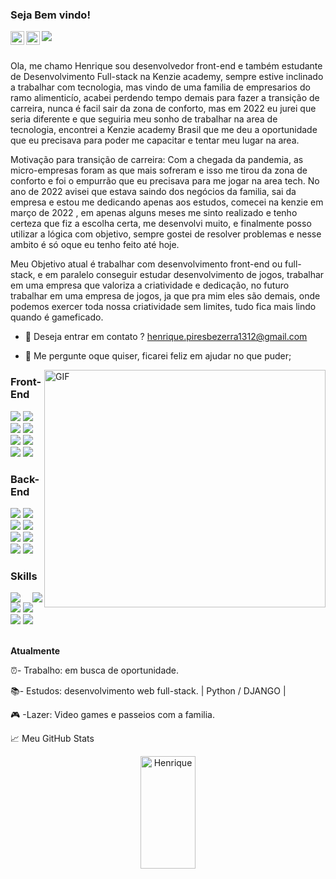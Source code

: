 ### Seja Bem vindo!
<a href="https://www.instagram.com/henr1pires/">
  <img align="left" alt="Abhishek's Instagram" width="22px" src="https://raw.githubusercontent.com/hussainweb/hussainweb/main/icons/instagram.png" />
</a>

<a href="https://www.linkedin.com/in/henrique-pires-bezerra/">
  <img align="left" alt="Abhishek's LinkedIN" width="22px" src="https://raw.githubusercontent.com/peterthehan/peterthehan/master/assets/linkedin.svg" />
</a>

![](https://visitor-badge.glitch.me/badge?page_id=henriquepiresdev.henriquepiresdev)

<br />
Ola, me chamo Henrique sou desenvolvedor front-end e também estudante de Desenvolvimento Full-stack na Kenzie academy, sempre estive inclinado a trabalhar com tecnologia, mas vindo de uma familia de empresarios do ramo alimenticío, acabei perdendo tempo demais para fazer a transição de carreira, nunca é facil sair da zona de conforto, mas em 2022 eu jurei que seria diferente e que seguiria meu sonho de trabalhar na area de tecnologia, encontrei a Kenzie academy Brasil que me deu a oportunidade que eu precisava para poder me capacitar e tentar meu lugar na area. 

Motivação para transição de carreira:
 Com a chegada da pandemia, as micro-empresas foram as que mais sofreram e isso me tirou da zona de conforto e foi o empurrão que eu precisava para me jogar na area tech.
No ano de 2022 avisei que estava saindo dos negócios da familia, sai da empresa e estou me dedicando apenas aos estudos, comecei na kenzie em março de 2022 , em apenas alguns meses me sinto realizado e tenho certeza que fiz a escolha certa, me desenvolvi muito, e finalmente posso utilizar a lógica com objetivo, sempre gostei de resolver problemas e nesse ambito é só oque eu tenho feito até hoje.

Meu Objetivo atual é trabalhar com desenvolvimento front-end ou full-stack, e em paralelo conseguir estudar desenvolvimento de jogos, trabalhar em uma empresa que valoriza a criatividade e dedicação, no futuro trabalhar em uma empresa de jogos, ja que pra mim eles são demais, onde podemos exercer toda nossa criatividade sem limites, tudo fica mais lindo quando é gameficado.
<br/>

  
  - 💼 Deseja entrar em contato ? henrique.piresbezerra1312@gmail.com
  
  - 💬 Me pergunte oque quiser, ficarei feliz em ajudar no que puder;


  <img align="right" alt="GIF" src="https://media4.giphy.com/media/f3iwJFOVOwuy7K6FFw/giphy.gif?cid=ecf05e47a7v5pssmfeqju0v1tohncpxk0rr1kn51m3fotc82&rid=giphy.gif&ct=g" width="450" height="380" />
  
  
  <h3>Front-End</h3>
  <div>
    <img src="https://img.shields.io/badge/JavaScript-F7DF1E?style=for-the-badge&logo=javascript&labelColor=1D1D1D" />
    <img src="https://img.shields.io/badge/TypeScript-007ACC?style=for-the-badge&logo=typescript&labelColor=1D1D1D" />
    <img src="https://img.shields.io/badge/React-136f63?style=for-the-badge&logo=react&labelColor=1D1D1D" />
    <img src="https://img.shields.io/badge/Next_JS-white?style=for-the-badge&logo=next.js&labelColor=1D1D1D" />
    <img src="https://img.shields.io/badge/Tailwind_CSS-38B2AC?style=for-the-badge&logo=tailwind-css&labelColor=1D1D1D" />
    <img src="https://img.shields.io/badge/Material_UI-007FFF?style=for-the-badge&logo=mui&labelColor=1D1D1D" />
    <img src="https://img.shields.io/badge/Styled_Components-DB7093?style=for-the-badge&logo=styled-components&labelColor=1D1D1D" />
    <img src="https://img.shields.io/badge/React_Hook_Form-EC5990?style=for-the-badge&logo=react-hook-form&labelColor=1D1D1D" />
  </div>
  <h3>Back-End</h3>
  <div>
    <img src="https://img.shields.io/badge/NodeJS-339933?style=for-the-badge&logo=node.js&labelColor=1D1D1D" />
    <img src="https://img.shields.io/badge/Prisma_ORM-2D3748?style=for-the-badge&logo=prisma&labelColor=1D1D1D" />
    <img src="https://img.shields.io/badge/Type_ORM-101010?style=for-the-badge&logo=typeorm&labelColor=1D1D1D" />
    <img src="https://img.shields.io/badge/Python-14354C?style=for-the-badge&logo=python&labelColor=1D1D1D" />
    <img src="https://img.shields.io/badge/DJango-092E20?style=for-the-badge&logo=django&logoColor=092E20&labelColor=1D1D1D" />
    <img src="https://img.shields.io/badge/PostgreSQL-316192?style=for-the-badge&logo=postgresql&labelColor=1D1D1D" />
    <img src="https://img.shields.io/badge/SQ_Lite-003B57?style=for-the-badge&logo=sqlite&logoColor=003B57&labelColor=1D1D1D" />
    <img src="https://img.shields.io/badge/Mongo_DB-47A248?style=for-the-badge&logo=mongodb&labelColor=1D1D1D" />
  </div>
</div>

<h3>Skills</h3>

<img align="right" src="./dacing.gif"/>

<div align="left">
  <div>
    <img src="https://img.shields.io/badge/HTML5-E34F26?style=for-the-badge&logo=html5&labelColor=1D1D1D" />
    <img src="https://img.shields.io/badge/CSS3-1572B6?style=for-the-badge&logo=css3&logoColor=1572B6&labelColor=1D1D1D" />
    <img src="https://img.shields.io/badge/Git-F05032?style=for-the-badge&logo=git&labelColor=1D1D1D" />
    <img src="https://img.shields.io/badge/Docker-2496ED?style=for-the-badge&logo=docker&labelColor=1D1D1D" />
    <img src="https://img.shields.io/badge/Jest-C21325?style=for-the-badge&logo=jest&logoColor=C21325&labelColor=1D1D1D" />
  </div>

  <br/>
 


 **Atualmente**
 
 ⏰- Trabalho: em busca de oportunidade.

 📚- Estudos:  desenvolvimento web full-stack. | Python / DJANGO |

 🎮 -Lazer:    Video games e passeios com a familia.
 
 



📈 Meu GitHub Stats

<div align="center">
<img width="42%"height="180em" src="https://github-readme-stats.vercel.app/api?username=henriquepiresdev&show_icons=true&theme=cobalt&include_all_commits=true&count_private=true" alt="Henrique" />

</div>



